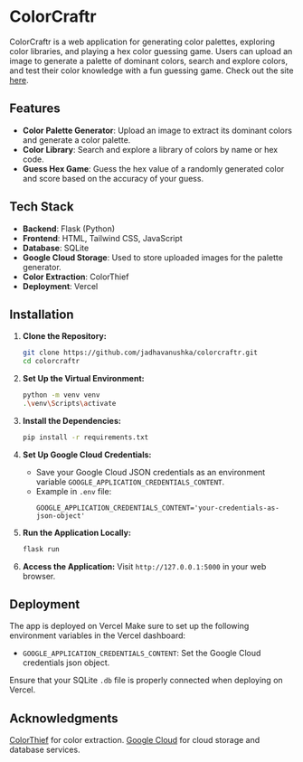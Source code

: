 # ColorCraftr

ColorCraftr is a web application for generating color palettes, exploring color libraries, and playing a hex color guessing game. Users can upload an image to generate a palette of dominant colors, search and explore colors, and test their color knowledge with a fun guessing game. Check out the site [here](color-craftr.vercel.app).

## Features

- **Color Palette Generator**: Upload an image to extract its dominant colors and generate a color palette.
- **Color Library**: Search and explore a library of colors by name or hex code.
- **Guess Hex Game**: Guess the hex value of a randomly generated color and score based on the accuracy of your guess.
  
## Tech Stack

- **Backend**: Flask (Python)
- **Frontend**: HTML, Tailwind CSS, JavaScript
- **Database**: SQLite
- **Google Cloud Storage**: Used to store uploaded images for the palette generator.
- **Color Extraction**: ColorThief
- **Deployment**: Vercel

## Installation

1. **Clone the Repository:**

    ```bash
    git clone https://github.com/jadhavanushka/colorcraftr.git
    cd colorcraftr
    ```

2. **Set Up the Virtual Environment:**

    ```bash
    python -m venv venv
    .\venv\Scripts\activate
    ```

3. **Install the Dependencies:**

    ```bash
    pip install -r requirements.txt
    ```

4. **Set Up Google Cloud Credentials:**
    - Save your Google Cloud JSON credentials as an environment variable `GOOGLE_APPLICATION_CREDENTIALS_CONTENT`.
    - Example in `.env` file:
      ```
      GOOGLE_APPLICATION_CREDENTIALS_CONTENT='your-credentials-as-json-object'
      ```

5. **Run the Application Locally:**

    ```bash
    flask run
    ```

6. **Access the Application:**
    Visit `http://127.0.0.1:5000` in your web browser.

## Deployment

The app is deployed on Vercel Make sure to set up the following environment variables in the Vercel dashboard:

- `GOOGLE_APPLICATION_CREDENTIALS_CONTENT`: Set the Google Cloud credentials json object.

Ensure that your SQLite `.db` file is properly connected when deploying on Vercel.

## Acknowledgments

[ColorThief](https://github.com/lokesh/color-thief-python) for color extraction.
[Google Cloud](https://cloud.google.com/) for cloud storage and database services.
